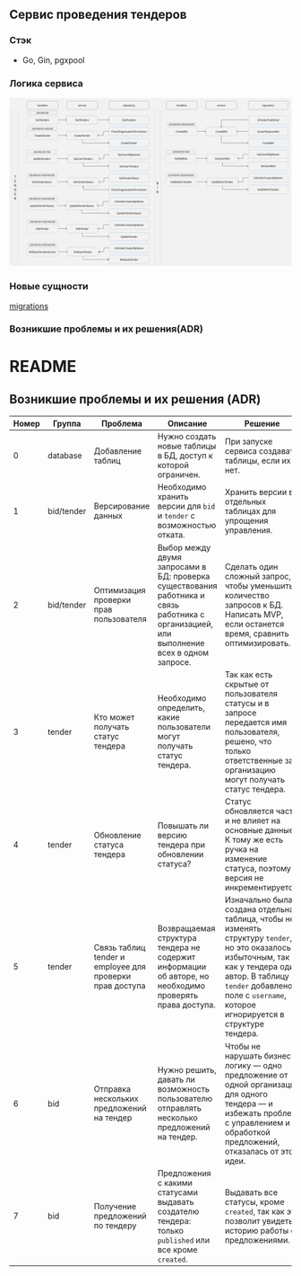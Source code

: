 ## Сервис проведения тендеров

### Стэк
- Go, Gin, pgxpool

### Логика сервиса
![img со схемой работы всех слоев](./docs/service-logic.jpg)


### Новые сущности
[migrations](https://git.codenrock.com/avito-testirovanie-na-backend-1270/cnrprod1725721384-team-77753/zadanie-6105/-/tree/dev/migrations?ref_type=heads)


### Возникшие проблемы и их решения(ADR)

# README

## Возникшие проблемы и их решения (ADR)

| Номер | Группа   | Проблема                                 | Описание                                                                                      | Решение                                                                                                                |
|-------|---------|------------------------------------------|-----------------------------------------------------------------------------------------------|------------------------------------------------------------------------------------------------------------------------|
| 0     | database  | Добавление таблиц                        | Нужно создать новые таблицы в БД, доступ к которой ограничен.                                | При запуске сервиса создавать таблицы, если их нет.                                                                    |
| 1     | bid/tender | Версирование данных                      | Необходимо хранить версии для `bid` и `tender` с возможностью отката.                         | Хранить версии в отдельных таблицах для упрощения управления.                                                            |
| 2     | bid/tender | Оптимизация проверки прав пользователя   | Выбор между двумя запросами в БД: проверка существования работника и связь работника с организацией, или выполнение всех в одном запросе. | Сделать один сложный запрос, чтобы уменьшить количество запросов к БД. Написать MVP, если останется время, сравнить и оптимизировать. |
| 3     | tender  | Кто может получать статус тендера       | Необходимо определить, какие пользователи могут получать статус тендера.                     | Так как есть скрытые от пользователя статусы и в запросе передается имя пользователя, решено, что только ответственные за организацию могут получать статус тендера. |
| 4     | tender  | Обновление статуса тендера               | Повышать ли версию тендера при обновлении статуса?                                            | Статус обновляется часто и не влияет на основные данные. К тому же есть ручка на изменение статуса, поэтому версия не инкрементируется. |
| 5     | tender  | Связь таблиц tender и employee для проверки прав доступа | Возвращаемая структура тендера не содержит информации об авторе, но необходимо проверять права доступа. | Изначально была создана отдельная таблица, чтобы не изменять структуру `tender`, но это оказалось избыточным, так как у тендера один автор. В таблицу `tender` добавлено поле с `username`, которое игнорируется в структуре тендера. |
| 6     | bid     | Отправка нескольких предложений на тендер | Нужно решить, давать ли возможность пользователю отправлять несколько предложений на тендер. | Чтобы не нарушать бизнес-логику — одно предложение от одной организации для одного тендера — и избежать проблем с управлением и обработкой предложений, отказалась от этой идеи. |
| 7     | bid     | Получение предложений по тендеру        | Предложения с какими статусами выдавать создателю тендера: только `published` или все кроме `created`. | Выдавать все статусы, кроме `created`, так как это позволит увидеть историю работы с предложениями. |
